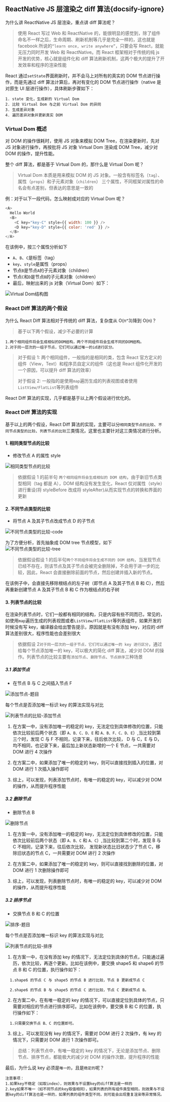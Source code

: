 ## ReactNative JS 层渲染之 diff 算法{docsify-ignore}

为什么讲 ReactNative JS 层渲染，重点讲 diff 算法呢？

> 使用 React 写过 Web 和 ReactNative 的，能很明显的感觉到，除了组件命名不一样之后，生命周期、刷新机制等几乎是完全一样的，这也就是 facebook 所说的`“learn once, write anywhere”`，只要会写 React，就能无压力同时开发 Web 和 ReactNative。而 React 框架相对于传统的纯 js 开发的优势，核心就是组件化和 diff 算法刷新机制，这两个极大的提升了开发效率和程序的渲染性能

React 通过`setState`界面刷新时，并不会马上对所有的真实的 DOM 节点进行操作，而是先通过 diff 算法计算后，再对有变化的 DOM 节点进行操作（native 是对原生 UI 层进行操作），具体刷新步骤如下：

```
1. state 变化，生成新的 Virtual Dom
2. 比较 Virtual Dom 与之前 Virtual Dom 的异同
3. 生成差异对象
4. 遍历差异对象并更新真实 DOM
```

### Virtual Dom 概述

对 DOM 的操作很耗时，使用 JS 对象来模拟 DOM Tree，在渲染更新时，先对 JS 对象进行操作，再按批将 JS 对象 Virtual Dom 渲染成 DOM Tree，减少对 DOM 的操作，提升性能。

整个 diff 算法，都是基于 Virtual Dom 的，那什么是 Virtual Dom 呢？

> Virtual Dom 本质是用来模拟 DOM 的 JS 对象。一般含有标签名（`tag`）、属性（`props`）和子元素对象（`children`） 三个属性，不同框架对属性的命名会有点差别，但表达的意思是一致的

例：对于以下一段代码，怎么映射成对应的 Virtual Dom 呢？

```javascript
<A>
  Hello World
  <B>
    <C key="key-C" style={{ width: 100 }} />
    <D key="key-D" style={{ color: 'red' }} />
  </B>
</A>
```

在该例中，按三个属性分析如下

- `A`、`B`、`C`是标签（tag）
- `key`、`style`是属性（props）
- 节点`B`是节点`A`的子元素对象（children）
- 节点`C`和`D`是节点`B`的子元素对象（children）
- 最后，映射出来的 js 对象（Virtual Dom）如下：

![Virtual Dom结构图](./resources/vd_tree.png)

### React Diff 算法的两个假设

为什么 React Diff 算法相对于传统的 diff 算法，复杂度从 O(n^3)降到 O(n)？

> 基于以下两个假设，减少不必要的计算

```
1.两个相同组件将会生成相似的DOM结构，两个不同组件将会生成不同的DOM结构。
2.对于同一层次的一组子节点，它们可以通过唯一的id进行区分。
```

> 对于假设 1: 两个相同组件，一般指的是相同的类，包含 React 官方定义的组件（View，Text）和程序员自定义的组件（这也是 React 组件化开发的一个原因，可以提升 diff 算法的效率）
>
> 对于假设 2: 一般指的是使用`map`遍历生成的列表视图或者使用`ListView/FlatList`等列表组件

React Diff 算法的实现，几乎都是基于以上两个假设进行优化的。

### React Diff 算法的实现

基于以上的两个假设，React Diff 算法的实现，主要可以分`相同类型节点的比较`、`不同节点类型的比较`、`列表节点的比较`三类情况，这里也主要针对这三类情况进行分析。

#### 1. 相同类型节点的比较

- 修改节点 A 的属性 style

![相同类型节点的比较](./resources/same_type.png)

> 依据假设 1 的前半句 `两个相同组件将会生成相似的 DOM 结构`，由于新旧节点类型相同（tag 都是 A），DOM 结构没有发生变化，React 仅对属性（style）进行重设(将 styleBefore 改成将 styleAfter)从而实现节点的转换和界面的更新

#### 2. 不同节点类型的比较

- 将节点 A 及其子节点改成节点 D 的子节点

![不同节点类型的比较-code](./resources/diff_type.png)

为了方便分析，首先抽象成 DOM tree 节点模型，如下
![不同节点类型的比较-tree](./resources/diff_type_node.png)

> 依据假设假设 1 的后半句`两个不同组件将会生成不同的 DOM 结构`，当发现节点已经不存在，则该节点及其子节点会被完全删除掉，不会用于进一步的比较，因此，React 会直接删除前面的节点，然后创建并插入新的节点。

在该例子中，会直接先移除根结点的左子树（即节点 A 及其子节点 B 和 C），然后再重新创建节点 A 及其子节点 B 和 C 作为根结点的右子树

#### 3. 列表节点的比较

在渲染列表节点时，它们一般都有相同的结构，只是内容有些不同而已，常见的，如使用`map`遍历生成的列表视图或者`ListView/FlatList`等列表组件，如果开发的时候没有写 key，编译器会给出警告提示，原因就是有没有添加 key，对应的 diff 算法差别很大，程序性能也会差别很大

> 依据假设 2`对于同一层次的一组子节点，它们可以通过唯一的 key 进行区分`，通过给每个节点添加唯一的 key，可以极大的简化 diff 算法，减少对 DOM 的操作。列表节点的比较主要有`添加节点`、`删除节点`、`节点排序`三种场景

##### 3.1 添加节点

- 在节点 B 与 C 之间插入节点 F

![添加节点-题目](./resources/insert_node.png)

每个节点是否添加唯一标识 key 的算法实现与对比

![列表节点的比较-添加节点](./resources/insert_node_meds.png)

1. 在方案一中，没有添加唯一的稳定的 key，无法定位到具体修改的位置，只能依次比较前后两个状态（即 `A、B、C、D、E` 和 `A、B、F、C、D、E`）,当比较到第三个时，发现 C 与 F 不相同，记录下来，往后依次比较，
   D 与 C，E 与 D，均不相同，也记录下来，最后加上新状态新增的一个 E 节点，一共需要对 DOM 进行 4 次操作

2. 在方案二中，如果添加了唯一的稳定的 key，则可以直接找到插入的位置，对 DOM 进行 1 次插入操作即可

3. 综上，可以发现，列表添加节点时，有唯一的稳定的 key，可以减少对 DOM 的操作，从而提升程序性能

##### 3.2 删除节点

- 删除节点 B

![删除节点](./resources/delete_node.png)

1. 在方案一中，没有添加唯一的稳定的 key，无法定位到具体修改的位置，只能依次比较前后两个状态（即 `A、B、C` 和 `A、C`）,当比较到第二个时，发现 B 与 C 不相同，记录下来，往后依次比较，
   发现新状态比旧状态少了节点 C，移除旧状态的节点 C，一共需要对 DOM 进行 2 次操作

2. 在方案二中，如果添加了唯一的稳定的 key，则可以直接找到删除的位置，对 DOM 进行 1 次删除操作即可

3. 综上，可以发现，列表删除节点时，有唯一的稳定的 key，可以减少对 DOM 的操作，从而提升程序性能

##### 3.2 排序节点

- 交换节点 B 和 C 的位置

![排序-题目](./resources/sort_node.png)

每个节点是否添加唯一标识 key 的算法实现与对比

![列表节点的比较-排序](./resources/sort_node_meds.png)

1. 在方案一中，在没有添加 key 的情况下，无法定位到具体的节点，只能通过遍历，依次比较，再逐个更新。比如在该例中，要交换 shape5 和 shape6 的节点 B 和 C 的位置，执行操作如下：

```
  1.shape6 的节点 C 与 shape5 的节点 B 进行比较，节点 B 更新成节点 C

  2.shape6 的节点 B 与 shape5 的节点 C 进行比较，节点 C 更新成节点 B。
```

2. 在方案二中，在有唯一稳定的 key 的情况下，可以直接定位到具体的节点，只需要对相应的节点进行排序即可。比如在该例中，要交换 B 和 C 的位置，执行操作如下：

```
  1.只需要交换节点 B、C 的位置即可。
```

3. 综上，可以发现没有 key 的情况下，需要对 DOM 进行 2 次操作，有 key 的情况下，只需要对 DOM 进行 1 次操作即可。

> 总结：列表节点中，有唯一稳定的 key 的情况下，无论是添加节点、删除节点、排序节点，都能极大的减少对 DOM 的操作次数，提升程序的性能

最后，为什么说 key 必须是`唯一的`，且是`稳定的`呢？

```
注意事项：
1.如果key不稳定（如取index），则效果与不设置key的diff算法是一样的
2.key如果不唯一（如不同节点的key取值相同），如果列表的所有组件类型相同，则效果与不设置key的diff算法也是一样的，如果列表的组件类型不同，则可能会出现重复渲染等异常情况。
```
